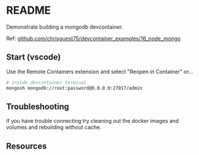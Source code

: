 # README

Demonstrate building a mongodb devcontainer.  

Ref: [github.com/chrisguest75/devcontainer_examples/16_node_mongo](https://github.com/chrisguest75/devcontainer_examples/tree/main/16_node_mongo)  

## Start (vscode)

Use the Remote Containers extension and select "Reopen in Container" or...  

```sh
# inside devcontainer terminal
mongosh mongodb://root:password@0.0.0.0:27017/admin
```

## Troubleshooting

If you have trouble connecting try cleaning out the docker images and volumes and rebuilding without cache.  

## Resources

